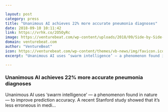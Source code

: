 ```yaml
---

layout: post
category: press
title: "Unanimous AI achieves 22% more accurate pneumonia diagnoses"
date: 2018-09-10 10:11:42
link: https://vrhk.co/2O5OyRc
image: https://venturebeat.com/wp-content/uploads/2018/09/Side-by-Side-1.jpg?fit=1324%2C711&strip=all
domain: venturebeat.com
author: "VentureBeat"
icon: https://venturebeat.com/wp-content/themes/vb-news/img/favicon.ico
excerpt: "Unanimous AI uses ‘swarm intelligence’ — a phenomenon found in nature — to improve prediction accuracy. A recent Stanford study showed that it’s less erroneous in medi…"

---
```


### Unanimous AI achieves 22% more accurate pneumonia diagnoses

Unanimous AI uses ‘swarm intelligence’ — a phenomenon found in nature — to improve prediction accuracy. A recent Stanford study showed that it’s less erroneous in medi…